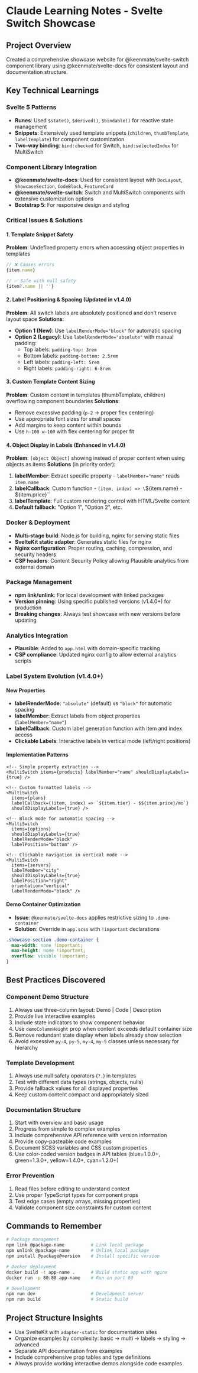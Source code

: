 # Claude Learning Notes - Svelte Switch Showcase

## Project Overview
Created a comprehensive showcase website for @keenmate/svelte-switch component library using @keenmate/svelte-docs for consistent layout and documentation structure.

## Key Technical Learnings

### Svelte 5 Patterns
- **Runes**: Used `$state()`, `$derived()`, `$bindable()` for reactive state management
- **Snippets**: Extensively used template snippets (`children`, `thumbTemplate`, `labelTemplate`) for component customization
- **Two-way binding**: `bind:checked` for Switch, `bind:selectedIndex` for MultiSwitch

### Component Library Integration
- **@keenmate/svelte-docs**: Used for consistent layout with `DocLayout`, `ShowcaseSection`, `CodeBlock`, `FeatureCard`
- **@keenmate/svelte-switch**: Switch and MultiSwitch components with extensive customization options
- **Bootstrap 5**: For responsive design and styling

### Critical Issues & Solutions

#### 1. Template Snippet Safety
**Problem**: Undefined property errors when accessing object properties in templates
```javascript
// ❌ Causes errors
{item.name}

// ✅ Safe with null safety
{item?.name || ''}
```

#### 2. Label Positioning & Spacing (Updated in v1.4.0)
**Problem**: All switch labels are absolutely positioned and don't reserve layout space
**Solutions**:
- **Option 1 (New)**: Use `labelRenderMode="block"` for automatic spacing
- **Option 2 (Legacy)**: Use `labelRenderMode="absolute"` with manual padding:
  - Top labels: `padding-top: 3rem`
  - Bottom labels: `padding-bottom: 2.5rem`
  - Left labels: `padding-left: 5rem`
  - Right labels: `padding-right: 6-8rem`

#### 3. Custom Template Content Sizing
**Problem**: Custom content in templates (thumbTemplate, children) overflowing component boundaries
**Solutions**:
- Remove excessive padding (`p-2` → proper flex centering)
- Use appropriate font sizes for small spaces
- Add margins to keep content within bounds
- Use `h-100 w-100` with flex centering for proper fit

#### 4. Object Display in Labels (Enhanced in v1.4.0)
**Problem**: `[object Object]` showing instead of proper content when using objects as items
**Solutions** (in priority order):
1. **labelMember**: Extract specific property - `labelMember="name"` reads `item.name`
2. **labelCallback**: Custom function - `(item, index) => \`\${item.name} - \${item.price}\``
3. **labelTemplate**: Full custom rendering control with HTML/Svelte content
4. **Default fallback**: "Option 1", "Option 2", etc.

### Docker & Deployment
- **Multi-stage build**: Node.js for building, nginx for serving static files
- **SvelteKit static adapter**: Generates static files for nginx
- **Nginx configuration**: Proper routing, caching, compression, and security headers
- **CSP headers**: Content Security Policy allowing Plausible analytics from external domain

### Package Management
- **npm link/unlink**: For local development with linked packages
- **Version pinning**: Using specific published versions (v1.4.0+) for production
- **Breaking changes**: Always test showcase with new versions before updating

### Analytics Integration
- **Plausible**: Added to `app.html` with domain-specific tracking
- **CSP compliance**: Updated nginx config to allow external analytics scripts

### Label System Evolution (v1.4.0+)
#### New Properties
- **labelRenderMode**: `"absolute"` (default) vs `"block"` for automatic spacing
- **labelMember**: Extract labels from object properties (`labelMember="name"`)
- **labelCallback**: Custom label generation function with item and index access
- **Clickable Labels**: Interactive labels in vertical mode (left/right positions)

#### Implementation Patterns
```svelte
<!-- Simple property extraction -->
<MultiSwitch items={products} labelMember="name" shouldDisplayLabels={true} />

<!-- Custom formatted labels -->
<MultiSwitch
  items={plans}
  labelCallback={(item, index) => `${item.tier} - $${item.price}/mo`}
  shouldDisplayLabels={true} />

<!-- Block mode for automatic spacing -->
<MultiSwitch
  items={options}
  shouldDisplayLabels={true}
  labelRenderMode="block"
  labelPosition="bottom" />

<!-- Clickable navigation in vertical mode -->
<MultiSwitch
  items={servers}
  labelMember="city"
  shouldDisplayLabels={true}
  labelPosition="right"
  orientation="vertical"
  labelRenderMode="block" />
```

#### Demo Container Optimization
- **Issue**: `@keenmate/svelte-docs` applies restrictive sizing to `.demo-container`
- **Solution**: Override in `app.scss` with `!important` declarations
```scss
.showcase-section .demo-container {
  max-width: none !important;
  max-height: none !important;
  overflow: visible !important;
}
```

## Best Practices Discovered

### Component Demo Structure
1. Always use three-column layout: Demo | Code | Description
2. Provide live interactive examples
3. Include state indicators to show component behavior
4. Use `demoColumnHeight` prop when content exceeds default container size
5. Remove redundant state display when labels already show selection
6. Avoid excessive `py-4`, `py-5`, `my-4`, `my-5` classes unless necessary for hierarchy

### Template Development
1. Always use null safety operators (`?.`) in templates
2. Test with different data types (strings, objects, nulls)
3. Provide fallback values for all displayed properties
4. Keep custom content compact and appropriately sized

### Documentation Structure
1. Start with overview and basic usage
2. Progress from simple to complex examples
3. Include comprehensive API reference with version information
4. Provide copy-pasteable code examples
5. Document SCSS variables and CSS custom properties
6. Use color-coded version badges in API tables (blue=1.0.0+, green=1.3.0+, yellow=1.4.0+, cyan=1.2.0+)

### Error Prevention
1. Read files before editing to understand context
2. Use proper TypeScript types for component props
3. Test edge cases (empty arrays, missing properties)
4. Validate component size constraints for custom content

## Commands to Remember
```bash
# Package management
npm link @package-name          # Link local package
npm unlink @package-name        # Unlink local package
npm install @package@version    # Install specific version

# Docker deployment
docker build -t app-name .      # Build static app with nginx
docker run -p 80:80 app-name    # Run on port 80

# Development
npm run dev                     # Development server
npm run build                   # Static build
```

## Project Structure Insights
- Use SvelteKit with `adapter-static` for documentation sites
- Organize examples by complexity: basic → multi → labels → styling → advanced
- Separate API documentation from examples
- Include comprehensive prop tables and type definitions
- Always provide working interactive demos alongside code examples